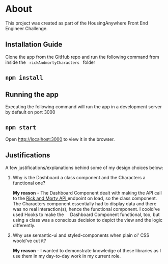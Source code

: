 # About

This project was created as part of the HousingAnywhere Front End Engineer Challenge.

## Installation Guide

Clone the app from the GitHub repo and run the following command from inside the <code> rickAndmortyCharacters </code> folder

## `npm install`

## Running the app

Executing the following command will run the app in a development server by default on port 3000

## `npm start`

Open [http://localhost:3000](http://localhost:3000) to view it in the browser.

## Justifications

A few justifications/explanations behind some of my design choices below:

<ol>

<li>
Why is the Dashboard a class component and the Characters a functional one?

<b>My reason</b> - The Dashboard Component dealt with making the API call to the <a href="https://rickandmortyapi.com/.com"> Rick and Morty API <a/> endpoint on load, so the class component. The Characters component essentially had to display data and there was no real interaction(s), hence the functional component. I coold've used Hooks to make the     Dashboard Component functional, too, but using a class was a conscious decision to depict the view and the logic differently.

</li>

<li>
Why use semantic-ui and styled-components when plain ol' CSS woold've cut it?

<b>My reason</b> - I wanted to demonstrate knowledge of these libraries as I use them in my day-to-day work in my current role.

</li>
</ol>
